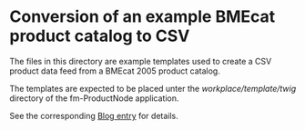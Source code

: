 # Conversion of an example BMEcat product catalog to CSV

The files in this directory are example templates used to create a
CSV product data feed from a BMEcat 2005 product catalog.

The templates are expected to be placed unter the *workplace/template/twig*
directory of the fm-ProductNode application.

See the corresponding [Blog entry](https://blog.fm-productnode.de/entry/produktdaten-feed-ein-zweiter-anlauf) for details.
